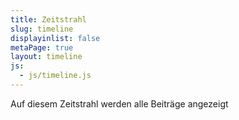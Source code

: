 ```yaml
---
title: Zeitstrahl
slug: timeline
displayinlist: false
metaPage: true
layout: timeline
js:
  - js/timeline.js
---
```


Auf diesem Zeitstrahl werden alle Beiträge angezeigt
